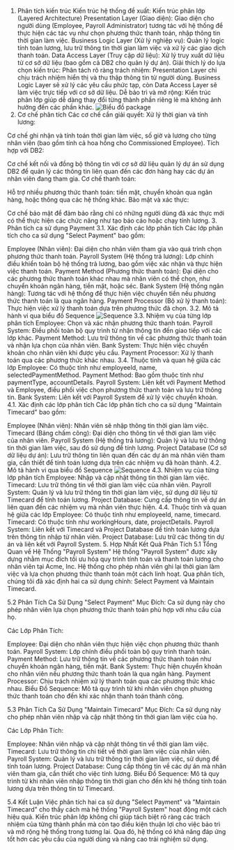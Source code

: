 1. Phân tích kiến trúc
Kiến trúc hệ thống đề xuất:
Kiến trúc phân lớp (Layered Architecture)
Presentation Layer (Giao diện):
Giao diện cho người dùng (Employee, Payroll Administrator) tương tác với hệ thống để thực hiện các tác vụ như chọn phương thức thanh toán, nhập thông tin thời gian làm việc.
Business Logic Layer (Xử lý nghiệp vụ):
Quản lý logic tính toán lương, lưu trữ thông tin thời gian làm việc và xử lý các giao dịch thanh toán.
Data Access Layer (Truy cập dữ liệu):
Xử lý truy xuất dữ liệu từ cơ sở dữ liệu (bao gồm cả DB2 cho quản lý dự án).
Giải thích lý do lựa chọn kiến trúc:
Phân tách rõ ràng trách nhiệm: Presentation Layer chỉ chịu trách nhiệm hiển thị và thu thập thông tin từ người dùng. Business Logic Layer sẽ xử lý các yêu cầu phức tạp, còn Data Access Layer sẽ làm việc trực tiếp với cơ sở dữ liệu.
Dễ bảo trì và mở rộng: Kiến trúc phân lớp giúp dễ dàng thay đổi từng thành phần riêng lẻ mà không ảnh hưởng đến các phần khác.
![Biểu đồ package](https://www.planttext.com/api/plantuml/png/T95DJiD038NtSmgJ5Lrqmv85QlgZBWXIKBc0DMEY4VCJZLqf8yJ5OD6pS0AkG890e4dnyjdl-PFzyNPQiM2IetVgmj2Z3GHjlRcjzxlBOG4zwYVi20P0XcgebFffjecOWg3O61hCb1Rmh62iH5emT8vWvtiNCr4XjvXJTAustWRBab1YAaOUh2UDoSoTVjofNdunraSUaPcRs5dz3yVtmaBTHEyjyuXFvc_Y5WLhhQVCyt7RzTKXiv0lzBjyk6--aihJm79v0tDIk8PgRp62sFVNKr-fCoEJio2QsTIAWfaU-0a00F__0m00)
2. Cơ chế phân tích
Các cơ chế cần giải quyết:
Xử lý thời gian và tính lương:

Cơ chế ghi nhận và tính toán thời gian làm việc, số giờ và lương cho từng nhân viên (bao gồm tính cả hoa hồng cho Commissioned Employee).
Tích hợp với DB2:

Cơ chế kết nối và đồng bộ thông tin với cơ sở dữ liệu quản lý dự án sử dụng DB2 để quản lý các thông tin liên quan đến các đơn hàng hay các dự án nhân viên đang tham gia.
Cơ chế thanh toán:

Hỗ trợ nhiều phương thức thanh toán: tiền mặt, chuyển khoản qua ngân hàng, hoặc thông qua các hệ thống khác.
Bảo mật và xác thực:

Cơ chế bảo mật để đảm bảo rằng chỉ có những người dùng đã xác thực mới có thể thực hiện các chức năng như tạo báo cáo hoặc chạy tính lương.
3. Phân tích ca sử dụng Payment
3.1. Xác định các lớp phân tích
Các lớp phân tích cho ca sử dụng "Select Payment" bao gồm:

Employee (Nhân viên): Đại diện cho nhân viên tham gia vào quá trình chọn phương thức thanh toán.
Payroll System (Hệ thống trả lương): Lớp chính điều khiển toàn bộ hệ thống trả lương, bao gồm việc xác nhận và thực hiện việc thanh toán.
Payment Method (Phương thức thanh toán): Đại diện cho các phương thức thanh toán khác nhau mà nhân viên có thể chọn, như chuyển khoản ngân hàng, tiền mặt, hoặc séc.
Bank System (Hệ thống ngân hàng): Tương tác với hệ thống để thực hiện việc chuyển tiền nếu phương thức thanh toán là qua ngân hàng.
Payment Processor (Bộ xử lý thanh toán): Thực hiện việc xử lý thanh toán dựa trên phương thức đã chọn.
3.2. Mô tả hành vi qua biểu đồ Sequence
![Sequence](https://www.planttext.com/api/plantuml/png/V9F1IiD048RlUOeX9ptu0XwaA88NfQ07FQxR9LkQp8Pa0-RimODuy0sCHKIXeE0fGJoiz3ts2VeAxgOstJHjJzaTPhx_dt_9hFhffP8aCej2Zr0f4ZYEub3aZ7cnAG_fC2OemU-JF15X2ETvAbda0qdXlpIlTBeZPWwdJ78nM7JRqhpIxZuaE7B1zhwDsay4PMag4XVS53rliG7i7RHDmZxuHrnN3mWndtvC2mn0cliRDH-27AHG1VfUUsXEMPgtb9EXhcwn7hu7gWgw2lHNNRJdDxZOEGlKCm9NJnZirZwSiNNRN5ffvBgST66_ZseCj1RQl58JcwLTgVSCg2vVCxZHrGH2zTq9fZraGClNieWBe_T9WPjyxj2ePtaTr8WBNOuDmUdUOC9ToH4tPvCADs5_OR3UoTPqN5IT31U61rANBt9DFCthrJjPJRXMXTZYgCTmOF-YFm000F__0m00) 
3.3. Nhiệm vụ của từng lớp phân tích
Employee: Chọn và xác nhận phương thức thanh toán.
Payroll System: Điều phối toàn bộ quy trình từ nhận thông tin đến giao tiếp với các lớp khác.
Payment Method: Lưu trữ thông tin về các phương thức thanh toán và nhận lựa chọn của nhân viên.
Bank System: Thực hiện việc chuyển khoản cho nhân viên khi được yêu cầu.
Payment Processor: Xử lý thanh toán qua các phương thức khác nhau.
3.4. Thuộc tính và quan hệ giữa các lớp
Employee: Có thuộc tính như employeeId, name, selectedPaymentMethod.
Payment Method: Bao gồm thuộc tính như paymentType, accountDetails.
Payroll System: Liên kết với Payment Method và Employee, điều phối việc chọn phương thức thanh toán và lưu trữ thông tin.
Bank System: Liên kết với Payroll System để xử lý việc chuyển khoản.
4.1. Xác định các lớp phân tích
Các lớp phân tích cho ca sử dụng "Maintain Timecard" bao gồm:

Employee (Nhân viên): Nhân viên sẽ nhập thông tin thời gian làm việc.
Timecard (Bảng chấm công): Đại diện cho thông tin về thời gian làm việc của nhân viên.
Payroll System (Hệ thống trả lương): Quản lý và lưu trữ thông tin thời gian làm việc, sau đó sử dụng để tính lương.
Project Database (Cơ sở dữ liệu dự án): Lưu trữ thông tin liên quan đến các dự án mà nhân viên tham gia, cần thiết để tính toán lương dựa trên các nhiệm vụ đã hoàn thành.
4.2. Mô tả hành vi qua biểu đồ Sequence
![Sequence](https://www.planttext.com/api/plantuml/png/V9B1IiGm443l-Ohv0N-W1rbGmOE2u1wypgPX6qZIqiuAFU_1WmZ-WB15zY8ihE2fFNZeql_85_WBJhiKhRisa4EIcJSlatnLdvECCAM5DG8bnIbSsCJ4kL8YuMqjTOAEu0RpD3RcDiz8sS79EHBEC5D2z8bmSZgC3s3tl5kwERZ8bvj430xRw9uHm5rTIA38L-_oHsG4VCQXJmwkKJlY2LDjbSGq7AjnvSjr3ZDVlhAIPAMr1Lb_y2BIldfmGBuiz26XrmZWakEMhlDyF0OQDMvRiEy4TOGN3NED3aozid3V6iXH-sQxuBpEb_Z6yXTF23G4qthZ8g2uBXZQR9k2XO370VIFsP4y2Fab42Yjtzo_iig5OgnRtPjsWaFRzXOhhhXlsOGnxIVy1W00__y30000)
4.3. Nhiệm vụ của từng lớp phân tích
Employee: Nhập và cập nhật thông tin thời gian làm việc.
Timecard: Lưu trữ thông tin về thời gian làm việc của nhân viên.
Payroll System: Quản lý và lưu trữ thông tin thời gian làm việc, sử dụng dữ liệu từ Timecard để tính toán lương.
Project Database: Cung cấp thông tin về dự án liên quan đến các nhiệm vụ mà nhân viên thực hiện.
4.4. Thuộc tính và quan hệ giữa các lớp
Employee: Có thuộc tính như employeeId, name, timecard.
Timecard: Có thuộc tính như workingHours, date, projectDetails.
Payroll System: Liên kết với Timecard và Project Database để tính toán lương dựa trên thông tin nhập từ nhân viên.
Project Database: Lưu trữ các thông tin dự án và liên kết với Payroll System.
5. Hợp Nhất Kết Quả Phân Tích
5.1 Tổng Quan về Hệ Thống "Payroll System"
Hệ thống "Payroll System" được xây dựng nhằm mục đích tối ưu hóa quy trình tính toán và thanh toán lương cho nhân viên tại Acme, Inc. Hệ thống cho phép nhân viên ghi lại thời gian làm việc và lựa chọn phương thức thanh toán một cách linh hoạt. Qua phân tích, chúng tôi đã xác định hai ca sử dụng chính: Select Payment và Maintain Timecard.

5.2 Phân Tích Ca Sử Dụng "Select Payment"
Mục Đích: Ca sử dụng này cho phép nhân viên lựa chọn phương thức thanh toán phù hợp với nhu cầu của họ.

Các Lớp Phân Tích:

Employee: Đại diện cho nhân viên thực hiện việc chọn phương thức thanh toán.
Payroll System: Lớp chính điều phối toàn bộ quy trình thanh toán.
Payment Method: Lưu trữ thông tin về các phương thức thanh toán như chuyển khoản ngân hàng, tiền mặt.
Bank System: Thực hiện chuyển khoản cho nhân viên nếu phương thức thanh toán là qua ngân hàng.
Payment Processor: Chịu trách nhiệm xử lý thanh toán qua các phương thức khác nhau.
Biểu Đồ Sequence: Mô tả quy trình từ khi nhân viên chọn phương thức thanh toán cho đến khi xác nhận thanh toán thành công.

5.3 Phân Tích Ca Sử Dụng "Maintain Timecard"
Mục Đích: Ca sử dụng này cho phép nhân viên nhập và cập nhật thông tin thời gian làm việc của họ.

Các Lớp Phân Tích:

Employee: Nhân viên nhập và cập nhật thông tin về thời gian làm việc.
Timecard: Lưu trữ thông tin chi tiết về thời gian làm việc của nhân viên.
Payroll System: Quản lý và lưu trữ thông tin thời gian làm việc, sử dụng để tính toán lương.
Project Database: Cung cấp thông tin về các dự án mà nhân viên tham gia, cần thiết cho việc tính lương.
Biểu Đồ Sequence: Mô tả quy trình từ khi nhân viên nhập thông tin thời gian cho đến khi hệ thống tính toán lương dựa trên thông tin từ Timecard.

5.4 Kết Luận
Việc phân tích hai ca sử dụng "Select Payment" và "Maintain Timecard" cho thấy cách mà hệ thống "Payroll System" hoạt động một cách hiệu quả. Kiến trúc phân lớp không chỉ giúp tách biệt rõ ràng các trách nhiệm của từng thành phần mà còn tạo điều kiện thuận lợi cho việc bảo trì và mở rộng hệ thống trong tương lai. Qua đó, hệ thống có khả năng đáp ứng tốt hơn các yêu cầu của người dùng và nâng cao trải nghiệm sử dụng.
